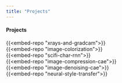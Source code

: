 ```yaml
---
title: "Projects"
---
```


#### Projects

{{<embed-repo "xrays-and-gradcam">}}  
{{<embed-repo "image-colorization">}}  
{{<embed-repo "scifi-char-rnn">}}  
{{<embed-repo "image-compression-cae">}}  
{{<embed-repo "image-denoising-cae">}}  
{{<embed-repo "neural-style-transfer">}}  
